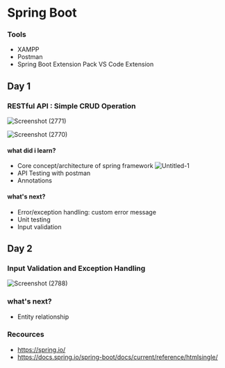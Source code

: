 # Spring Boot
### Tools
- XAMPP
- Postman
- Spring Boot Extension Pack VS Code Extension

## Day 1
### RESTful API : Simple CRUD Operation

![Screenshot (2771)](https://user-images.githubusercontent.com/66185022/145695706-d259dc1d-9764-4d99-87cb-9e73072bcea5.png)

![Screenshot (2770)](https://user-images.githubusercontent.com/66185022/145695709-69342ab1-f7ac-4eed-9c19-1349d7998379.png)

#### what did i learn?
- Core concept/architecture of spring framework
![Untitled-1](https://user-images.githubusercontent.com/66185022/145696432-312c2193-a4fb-4284-b807-bd8b3699ef84.jpg)
- API Testing with postman
- Annotations
  
#### what's next?
- Error/exception handling: custom error message
- Unit testing
- Input validation

## Day 2
### Input Validation and Exception Handling
![Screenshot (2788)](https://user-images.githubusercontent.com/66185022/146284761-f2286063-0200-47bd-ab6e-b1949612915a.png)

### what's next?
- Entity relationship

### Recources
- https://spring.io/
- https://docs.spring.io/spring-boot/docs/current/reference/htmlsingle/